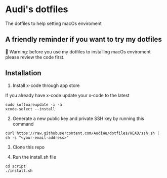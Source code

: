 # Audi's dotfiles
The dotfiles to help setting macOs enviroment

## A friendly reminder if you want to try my dotfiles

🚨 Warning: before you use my dotfiles to installing macOs enviroment please review the code first.

## Installation

1. Install x-code through app store

If you already have x-code update your x-code to the latest

```
sudo softwareupdate -i -a
xcode-select --install
```
2. Generate a new public key and private SSH key by running this command

```
curl https://raw.githubusercontent.com/AudiWu/dotfiles/HEAD/ssh.sh | sh -s "<your-email-address>"
```

3. Clone this repo

4. Run the install.sh file 

```
cd script
./install.sh
```